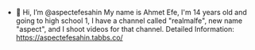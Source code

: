 - 👋 Hi, I’m @aspectefesahin
My name is Ahmet Efe, I'm 14 years old and going to high school 1, I have a channel called "realmalfe", new name "aspect", and I shoot videos for that channel.
Detailed Information: https://aspectefesahin.tabbs.co/
